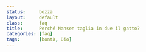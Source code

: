 ```yaml
---
status:     bozza
layout:     default
class:      faq
title:      Perché Nansen taglia in due il gatto?
categories: [faq]
tags:       [bontà, Dio]
---
```



<!--
<p><img style="float:left; margin: 0.5rem;height:300px" src="/assets/img/nansen-taglia-il-gatto.jpg"></p>
-->
